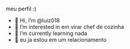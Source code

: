 meu perfil :)

- 👋 Hi, I’m @luiz018
- 👀 I’m interested in  em virar chef de cozinha
- 🌱 I’m currently learning  nada
- 💞️  eu ja estou em um relacionamento
<!---
luiz018/luiz018 is a ✨ special ✨ repository because its `README.md` (this file) appears on your GitHub profile.
You can click the Preview link to take a look at your changes.
--->

